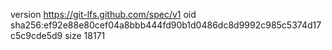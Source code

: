 version https://git-lfs.github.com/spec/v1
oid sha256:ef92e88e80cef04a8bbb444fd90b1d0486dc8d9992c985c5374d17c5c9cde5d9
size 18171
